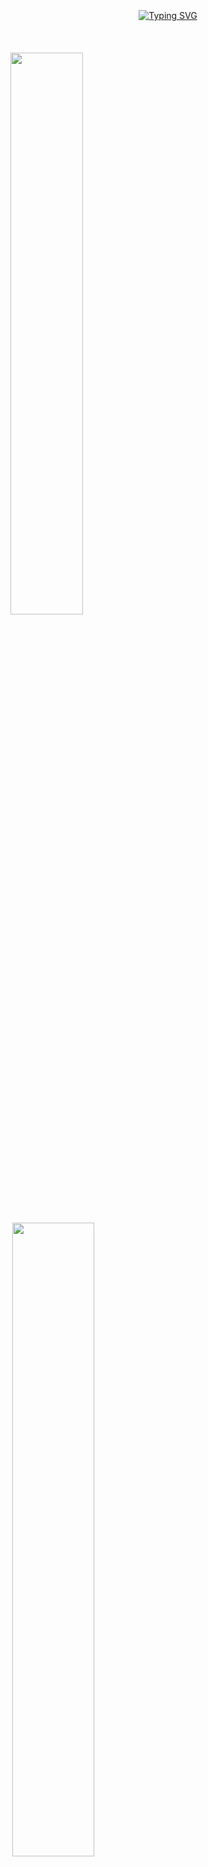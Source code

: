 <br>
<br>
<br>

<!-- 인삿말 문구  -->
<div align="center">
    <div style="display: flex; justify-content: center;">
        <a href="https://git.io/typing-svg">
            <img src="https://readme-typing-svg.demolab.com?font=Oleo+Script&size=30&duration=3000&pause=2000&color=70a5fc&center=%EA%B1%B0%EC%A7%93&vCenter=%EA%B1%B0%EC%A7%93&repeat=%EC%A7%84%EC%8B%A4&width=530&lines=Hi+there%2C+++I'm+chaebin.;I'm+interested+in+all+the+programming+skills+!"
                alt="Typing SVG" />
        </a>
    </div>
</div>
<br>
<br>
<br>

<!-- 사람 이미지 -->
<!-- <div align="center">
    <img src="https://media2.giphy.com/media/L1R1tvI9svkIWwpVYr/giphy.gif?cid=ecf05e47ez58rqjkyajooarklu5r677ax4yz6uc746gugqmo&ep=v1_gifs_related&rid=giphy.gif&ct=g"
        style="max-width: 100%; width:650px;">
</div> -->

<!-- 카드 나란히 두 장 -->
<div>
    <img aline="left" width="48%"
        src="https://github-readme-stats.vercel.app/api?username=cbhan0102&count_private=true&theme=tokyonight&show_icons=true" />
    <img aline="right" width="51%" style="margin-left: 3px;"
        src="https://github-readme-streak-stats.herokuapp.com/?user=cbhan0102&theme=tokyonight" />
</div>

<!-- 그래프 -->

[![chaebin's github activity graph](https://github-readme-activity-graph.cyclic.app/graph?username=cbhan0102&theme=tokyo-night)](https://github.com/cbhan0102/github-readme-activity-graph)



<!-- 방문자수 -->
<div align="center">
    <h4>🎉today🎉</h4>
<a href="https://hits.seeyoufarm.com"><img src="https://hits.seeyoufarm.com/api/count/incr/badge.svg?url=https%3A%2F%2Fgithub.com%2Fcbhan0102%2Fhit-counter&count_bg=%2370A5FC&title_bg=%23555555&icon=github.svg&icon_color=%23E7E7E7&title=Views&edge_flat=false"/></a></div>
